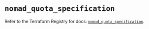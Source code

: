 # `nomad_quota_specification`

Refer to the Terraform Registry for docs: [`nomad_quota_specification`](https://registry.terraform.io/providers/hashicorp/nomad/2.4.0/docs/resources/quota_specification).
